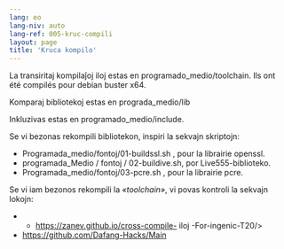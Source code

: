 ```yaml
---
lang: eo
lang-niv: auto
lang-ref: 005-kruc-compili
layout: page
title: 'Kruca kompilo'
---
```



La transiritaj kompilaĵoj iloj estas en programado_medio/toolchain.
Ils ont été compilés pour debian buster x64.


Komparaj bibliotekoj estas en prograda_medio/lib


Inkluzivas estas en programado_medio/include.


Se vi bezonas rekompili bibliotekon, inspiri la sekvajn skriptojn:
* Programada_medio/fontoj/01-buildssl.sh , pour la librairie openssl.
* programada_Medio / fontoj / 02-buildive.sh, por Live555-biblioteko.
* Programada_medio/fontoj/03-pcre.sh , pour la librairie pcre.



Se vi iam bezonos rekompili la _«toolchain»_, vi povas kontroli la sekvajn lokojn:
 *  * https://zanev.github.io/cross-compile- iloj -For-ingenic-T20/>  
 * <https://github.com/Dafang-Hacks/Main>



